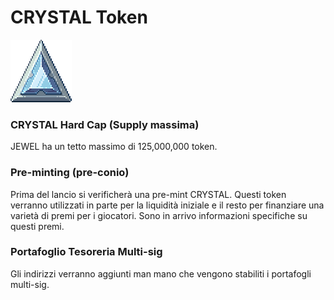 # CRYSTAL Token

![CRYSTAL](<../../.gitbook/assets/image (2).png>)

### CRYSTAL Hard Cap (Supply massima)

JEWEL ha un tetto massimo di 125,000,000 token.

### Pre-minting (pre-conio)

Prima del lancio si verificherà una pre-mint CRYSTAL. Questi token verranno utilizzati in parte per la liquidità iniziale e il resto per finanziare una varietà di premi per i giocatori. Sono in arrivo informazioni specifiche su questi premi.

### Portafoglio Tesoreria Multi-sig

Gli indirizzi verranno aggiunti man mano che vengono stabiliti i portafogli multi-sig.
